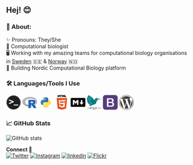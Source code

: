 <p align="center">
  <h2>Hej! 😊</h2>
</p>

<h3> 📄 About:</h3>

✨ Pronouns: They/She <br>
🧬 Computational biologist<br> 
🖥 Working with my amazing teams for computational biology organisations in [Sweden](https://github.com/RSG-Sweden) 🇸🇪 & [Norway](https://rsg-norway.iscbsc.org) 🇳🇴 <br>
💎 Building Nordic Computational Biology platform <Website Coming Soon>

<h3> 🛠 Languages/Tools I Use </h3>

<p align="left">
  
  <div align="left">
  
  <code><img height="40" src="https://raw.githubusercontent.com/github/explore/80688e429a7d4ef2fca1e82350fe8e3517d3494d/topics/terminal/terminal.png"></code>
  <code><img height="40" src="https://raw.githubusercontent.com/github/explore/80688e429a7d4ef2fca1e82350fe8e3517d3494d/topics/r/r.png"></code>
  <code><img height="40" src="https://raw.githubusercontent.com/github/explore/80688e429a7d4ef2fca1e82350fe8e3517d3494d/topics/python/python.png"></code>
  <code><img height="40" src="https://raw.githubusercontent.com/github/explore/80688e429a7d4ef2fca1e82350fe8e3517d3494d/topics/html/html.png"></code>
  <code><img height="40" src="https://raw.githubusercontent.com/github/explore/80688e429a7d4ef2fca1e82350fe8e3517d3494d/topics/markdown/markdown.png"></code>
  <code><img height="40" src="https://raw.githubusercontent.com/github/explore/80688e429a7d4ef2fca1e82350fe8e3517d3494d/topics/latex/latex.png"></code>
  <code><img height="40" src="https://raw.githubusercontent.com/github/explore/80688e429a7d4ef2fca1e82350fe8e3517d3494d/topics/bootstrap/bootstrap.png"></code>
  <code><img height="40" src="https://raw.githubusercontent.com/github/explore/80688e429a7d4ef2fca1e82350fe8e3517d3494d/topics/wordpress/wordpress.png"></code>

  </div>
</p>

<h3> 📈 GitHub Stats </h3> 

![GitHub stats](https://github-readme-stats.vercel.app/api?username=Nazeeefa&show_icons=t&hide_border=t&theme=radical&count_private=t)

<p align="left">
  <b>Connect 🤝</b><br>
  <a href="https://twitter.com/_nazeefatima"><img src="https://img.icons8.com/color/50/000000/twitter-squared.png" alt="Twitter"/></a>
  <a href="https://www.instagram.com/zeeef"><img src="https://img.icons8.com/color/50/000000/instagram-new.png" alt="Instagram"/></a>
  <a href="https://www.linkedin.com/in/nazeefafatima"><img src="https://img.icons8.com/color/50/000000/linkedin.png" alt="linkedin"/></a>
  <a href="https://www.flickr.com/photos/nazeefafatima"><img src="https://img.icons8.com/color/50/000000/flickr.png" alt="Flickr"/></a>
</p>

